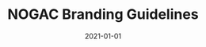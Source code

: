 ---
title: NOGAC Branding Guidelines
description: Using NOGAC messaging, logo and various identity marks
cover: brand.jpg
date: 2021-01-01
---